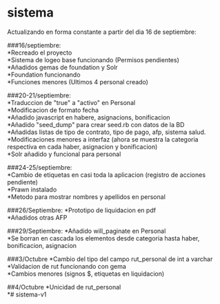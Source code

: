 # sistema
Actualizando en forma constante a partir del dia 16 de septiembre:

###16/septiembre:  
	*Recreado el proyecto  
	*Sistema de logeo base funcionando (Permisos pendientes)  
	*Añadidos gemas de foundation y Solr  
	*Foundation funcionando  
	*Funciones menores (Ultimos 4 personal creado)  

###20-21/septiembre:  
	*Traduccion de "true" a "activo" en Personal  
	*Modificacion de formato fecha  
	*Añadido javascript en habere, asignacions, bonificacion  
	*Añadido "seed_dump" para crear seed.rb con datos de la BD  
	*Añadidas listas de tipo de contrato, tipo de pago, afp, sistema salud.  
	*Modificaciones menores a interfaz (ahora se muestra la categoria respectiva en 
	cada haber, asignacion y bonificacion)  
	*Solr añadido y funcional para personal  

###24-25/septiembre:  
	*Cambio de etiquetas en casi toda la aplicacion (registro de acciones pendiente)  
	*Prawn instalado  
	*Metodo para mostrar nombres y apellidos en personal  

###26/Septiembre:
	*Prototipo de liquidacion en pdf  
	*Añadidos otras AFP  

###29/Septiembre:
	*Añadido will_paginate en Personal  
	*Se borran en cascada los elementos desde categoria hasta haber, bonificacion, asignacion  
	
###3/Octubre
	*Cambio del tipo del campo rut_personal de int a varchar  
	*Validacion de rut funcionando con gema  
	*Cambios menores (signos $, etiquetas en liquidacion)  

##4/Octubre
	*Unicidad de rut_personal  
	*# sistema-v1
